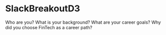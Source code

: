 # SlackBreakoutD3
Who are you?  What is your background?
What are your career goals?
Why did you choose FinTech as a career path?
